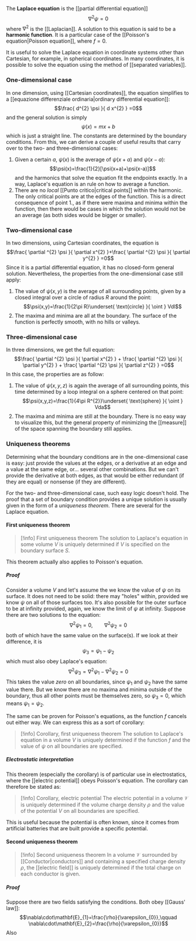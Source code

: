 The **Laplace equation** is the [[partial differential equation]]
$$\nabla^{2}\psi=0$$
where $\nabla^{2}$ is the [[Laplacian]]. A solution to this equation is said to be a **harmonic function**. It is a particular case of the [[Poisson's equation|Poisson equation]], where $f=0$.

It is useful to solve the Laplace equation in coordinate systems other than Cartesian, for example, in spherical coordinates. In many coordinates, it is possible to solve the equation using the method of [[separated variables]].
### One-dimensional case
In one dimension, using [[Cartesian coordinates]], the equation simplifies to a [[equazione differenziale ordinaria|ordinary differential equation]]:
$$\frac{ d^{2} \psi }{ d x^{2} } =0$$
and the general solution is simply
$$\psi(x)=mx+b$$
which is just a straight line. The constants are determined by the boundary conditions. From this, we can derive a couple of useful results that carry over to the two- and three-dimensional cases:
1. Given a certain $a$, $\psi(x)$ is the average of $\psi(x+a)$ and $\psi(x-a)$:$$\psi(x)=\frac{1}{2}[\psi(x+a)+\psi(x-a)]$$and the harmonics that solve the equation fit the endpoints exactly. In a way, Laplace's equation is an rule on how to average a function.
2. There are no *local* [[Punto critico|critical points]] within the harmonic. The only critical points are at the edges of the function. This is a direct consequence of point 1., as if there were maxima and minima within the function, then there would be cases in which the solution would not be an average (as both sides would be bigger or smaller).
### Two-dimensional case
In two dimensions, using Cartesian coordinates, the equation is
$$\frac{ \partial ^{2} \psi }{ \partial x^{2} }+\frac{ \partial ^{2} \psi }{ \partial y^{2} } =0$$
Since it is a partial differential equation, it has no closed-form general solution. Nevertheless, the properties from the one-dimensional case still apply:
1. The value of $\psi(x,y)$ is the average of all surrounding points, given by a closed integral over a circle of radius $R$ around the point:$$\psi(x,y)=\frac{1}{2\pi R}\underset{ \text{circle} }{ \oint } Vdl$$
2. The maxima and minima are all at the boundary. The surface of the function is perfectly smooth, with no hills or valleys.
### Three-dimensional case
In three dimensions, we get the full equation:
$$\frac{ \partial ^{2} \psi }{ \partial x^{2} } + \frac{ \partial ^{2} \psi }{ \partial y^{2} } + \frac{ \partial ^{2} \psi }{ \partial z^{2} } =0$$
In this case, the properties are as follow:
1. The value of $\psi(x,y,z)$ is again the average of all surrounding points, this time determined by a loop integral on a sphere centered on that point:$$\psi(x,y,z)=\frac{1}{4\pi R^{2}}\underset{ \text{sphere} }{ \oint } Vda$$
2. The maxima and minima are still at the boundary. There is no easy way to visualize this, but the general property of minimizing the [[measure]] of the space spanning the boundary still applies.
### Uniqueness theorems
Determining what the boundary conditions are in the one-dimensional case is easy: just provide the values at the edges, or a derivative at an edge and a value at the same edge, or... several other combinations. But we can't provide the derivative at both edges, as that would be either redundant (if they are equal) or nonsense (if they are different).

For the two- and three-dimensional case, such easy logic doesn't hold. The proof that a set of boundary condition provides a unique solution is usually given in the form of a *uniqueness theorem*. There are several for the Laplace equation.
#### First uniqueness theorem

> [!info] First uniqueness theorem
> The solution to Laplace's equation in some volume $V$ is uniquely determined if $V$ is specified on the boundary surface $S$.

This theorem actually also applies to Poisson's equation.
##### Proof
Consider a volume $V$ and let's assume the we know the value of $\psi$ on its surface. It does not need to be solid: there may "holes" within, provided we know $\psi$ on all of those surfaces too. It's also possible for the outer surface to be at infinity provided, again, we know the limit of $\psi$ at infinity. Suppose there are two solutions to the equation:
$$\nabla ^{2}\psi_{1}=0, \qquad \nabla ^{2}\psi_{2}=0$$
both of which have the same value on the surface(s). If we look at their difference, it is
$$\psi_{3}=\psi_{1}-\psi_{2}$$
which must also obey Laplace's equation:
$$\nabla ^{2}\psi_{3}=\nabla ^{2}\psi_{1}-\nabla ^{2}\psi_{2}=0$$
This takes the value *zero* on all boundaries, since $\psi_{1}$ and $\psi_{2}$ have the same value there. But we know there are no maxima and minima outside of the boundary, thus all other points must be themselves zero, so $\psi_{3}=0$, which means $\psi_{1}=\psi_{2}$.

The same can be proven for Poisson's equations, as the function $f$ cancels out either way. We can express this as a sort of corollary:

> [!info] Corollary, first uniqueness theorem
> The solution to Laplace's equation in a volume $V$ is uniquely determined if the function $f$ and the value of $\psi$ on all boundaries are specified.

##### Electrostatic interpretation
This theorem (especially the corollary) is of particular use in electrostatics, where the [[electric potential]] obeys Poisson's equation. The corollary can therefore be stated as:

> [!info] Corollary, electric potential
> The electric potential in a volume $\mathcal{V}$ is uniquely determined if the volume charge density $\rho$ and the value of the potential $V$ on all boundaries are specified.

This is useful because the potential is often known, since it comes from artificial batteries that are built provide a specific potential.
#### Second uniqueness theorem
> [!info] Second uniqueness theorem
> In a volume $\mathcal{V}$ surrounded by [[Conductor|conductors]] and containing a specified charge density $\rho$, the [[electric field]] is uniquely determined if the total charge on each conductor is given.

##### Proof
Suppose there are two fields satisfying the conditions. Both obey [[Gauss' law]]:
$$\nabla\cdot\mathbf{E}_{1}=\frac{\rho}{\varepsilon_{0}},\qquad \nabla\cdot\mathbf{E}_{2}=\frac{\rho}{\varepsilon_{0}}$$
Also 